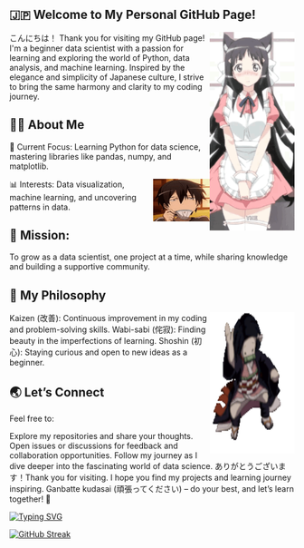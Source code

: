 
## **🇯🇵 Welcome to My Personal GitHub Page!**
<a href="https://github.com/BnbN62"><img align="right" width="150" height="350" src="./anime-kızı-anime.gif"></a>
こんにちは！ Thank you for visiting my GitHub page! I'm a beginner data scientist with a passion for learning and exploring the world of Python, data analysis, and machine learning. Inspired by the elegance and simplicity of Japanese culture, I strive to bring the same harmony and clarity to my coding journey.

## **👨‍💻 About Me**
🌟 Current Focus:
Learning Python for data science, mastering libraries like pandas, numpy, and matplotlib.

📊 Interests:
<a href="https://github.com/BnbN62"><img align="right" width="100" height="75" src="./bruh.gif"></a>
Data visualization, machine learning, and uncovering patterns in data.

## **🚀 Mission:**
To grow as a data scientist, one project at a time, while sharing knowledge and building a supportive community.

## **🌸 My Philosophy**
<a href="https://github.com/BnbN62"><img align="right" width="150" height="250" src="./anime-waifu.gif"></a>
Kaizen (改善): Continuous improvement in my coding and problem-solving skills.
Wabi-sabi (侘寂): Finding beauty in the imperfections of learning.
Shoshin (初心): Staying curious and open to new ideas as a beginner.

## **🌏 Let’s Connect**
Feel free to:

Explore my repositories and share your thoughts.
Open issues or discussions for feedback and collaboration opportunities.
Follow my journey as I dive deeper into the fascinating world of data science.
ありがとうございます！Thank you for visiting. I hope you find my projects and learning journey inspiring. Ganbatte kudasai (頑張ってください) – do your best, and let’s learn together! 🚀


<!---Пример кода-->
[![Typing SVG](https://readme-typing-svg.herokuapp.com?color=%2336BCF7&lines=Computer+science+student)](https://git.io/typing-svg)

[![GitHub Streak](https://github-readme-streak-stats.herokuapp.com/?user=ваш_никнейм)](https://git.io/streak-stats)

